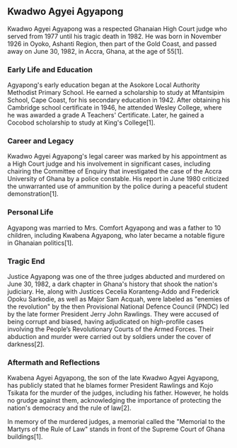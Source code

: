 ## Kwadwo Agyei Agyapong

Kwadwo Agyei Agyapong was a respected Ghanaian High Court judge who served from 1977 until his tragic death in 1982. He was born in November 1926 in Oyoko, Ashanti Region, then part of the Gold Coast, and passed away on June 30, 1982, in Accra, Ghana, at the age of 55[1].

### Early Life and Education
Agyapong's early education began at the Asokore Local Authority Methodist Primary School. He earned a scholarship to study at Mfantsipim School, Cape Coast, for his secondary education in 1942. After obtaining his Cambridge school certificate in 1946, he attended Wesley College, where he was awarded a grade A Teachers' Certificate. Later, he gained a Cocobod scholarship to study at King's College[1].

### Career and Legacy
Kwadwo Agyei Agyapong's legal career was marked by his appointment as a High Court judge and his involvement in significant cases, including chairing the Committee of Enquiry that investigated the case of the Accra University of Ghana by a police constable. His report in June 1980 criticized the unwarranted use of ammunition by the police during a peaceful student demonstration[1].

### Personal Life
Agyapong was married to Mrs. Comfort Agyapong and was a father to 10 children, including Kwabena Agyapong, who later became a notable figure in Ghanaian politics[1].

### Tragic End
Justice Agyapong was one of the three judges abducted and murdered on June 30, 1982, a dark chapter in Ghana's history that shook the nation's judiciary. He, along with Justices Cecelia Koranteng-Addo and Frederick Opoku Sarkodie, as well as Major Sam Acquah, were labeled as "enemies of the revolution" by the then Provisional National Defence Council (PNDC) led by the late former President Jerry John Rawlings. They were accused of being corrupt and biased, having adjudicated on high-profile cases involving the People’s Revolutionary Courts of the Armed Forces. Their abduction and murder were carried out by soldiers under the cover of darkness[2].

### Aftermath and Reflections
Kwabena Agyei Agyapong, the son of the late Kwadwo Agyei Agyapong, has publicly stated that he blames former President Rawlings and Kojo Tsikata for the murder of the judges, including his father. However, he holds no grudge against them, acknowledging the importance of protecting the nation's democracy and the rule of law[2].

In memory of the murdered judges, a memorial called the "Memorial to the Martyrs of the Rule of Law" stands in front of the Supreme Court of Ghana buildings[1].

